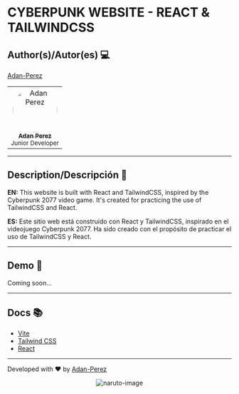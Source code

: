# CYBERPUNK WEBSITE - REACT & TAILWINDCSS

## Author(s)/Autor(es) 💻

[Adan-Perez](https://github.com/Adan-Perez)

<table>
  <tbody>
    <tr> 
      <td align="center" valign="top" width="100%">
        <a href="https://github.com/Adan-Perez">
          <img src="https://avatars.githubusercontent.com/u/91911634?v=4" width="100px;" alt="Adan Perez" style="border-radius: 50%;"/>
          <br />
          <sub><b>Adan Perez</b></sub>
        </a>
        <br />
        <sub> Junior Developer </sub> 
      </td>
    </tr> 
  </tbody> 
</table>

---

## Description/Descripción 📌

**EN:** This website is built with React and TailwindCSS, inspired by the Cyberpunk 2077 video game. It's created for practicing the use of TailwindCSS and React.

**ES:** Este sitio web está construido con React y TailwindCSS, inspirado en el videojuego Cyberpunk 2077. Ha sido creado con el propósito de practicar el uso de TailwindCSS y React.

---

## Demo 🚀

Coming soon...

---

## Docs 📚

- [Vite](https://vitejs.dev/)
- [Tailwind CSS](https://tailwindcss.com/)
- [React](https://es.react.dev/)

---

Developed with ❤ by [Adan-Perez](https://github.com/Adan-Perez)

<p align="center" style="width: 100%; height: 100%;">
  <img src="https://storage.googleapis.com/sticker-prod/Wren242GEdiHYWm6ZGJp/5.png" alt="naruto-image">
</p>

## Legal warning/Aviso Legal ⚠️

**EN:** This project is made 100% for educational and learning purposes. Any misuse of this application or code is the responsibility of the user.

**ES:** Este proyecto está hecho 100% con fines educativos y de aprendizaje. Cualquier mal uso de esta aplicación o código es responsabilidad del usuario.

---

